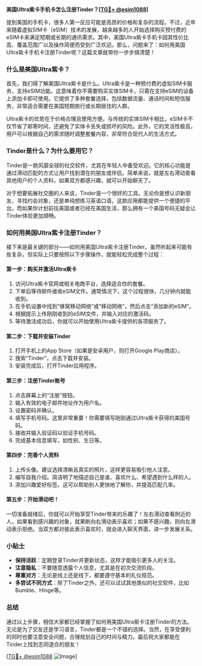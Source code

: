 **美国Ultra紫卡手机卡怎么注册Tinder？[[TG💪+ @esim1088](https://t.me/s/esim1088)]**

提到美国的手机卡，很多人第一反应可能是高昂的价格和复杂的流程。不过，近年来随着虚拟SIM卡（eSIM）技术的发展，越来越多的人开始选择购买预付费的eSIM卡来满足短期或长期的通讯需求。其中，美国Ultra紫卡手机卡因其性价比高、覆盖范围广以及操作简便而受到广泛欢迎。那么，问题来了：如何用美国Ultra紫卡手机卡注册Tinder呢？这篇文章就带你一步步搞清楚！

### 什么是美国Ultra紫卡？

首先，我们得了解美国Ultra紫卡是什么。Ultra紫卡是一种预付费的虚拟SIM卡服务，支持eSIM功能。这意味着你不需要购买实体SIM卡，只需在支持eSIM的设备上添加卡即可使用。它提供了多种套餐选择，包括数据流量、通话时间和短信服务，非常适合需要在美国短期旅行或长期居住的人群。

Ultra紫卡的优势在于价格合理且使用方便。与传统的实体SIM卡相比，eSIM卡不仅节省了邮寄时间，还避免了实体卡丢失或损坏的风险。此外，它的灵活性极高，用户可以根据自己的需求随时调整套餐内容，非常符合现代人的生活方式。

### Tinder是什么？为什么要用它？

Tinder是一款风靡全球的社交软件，尤其在年轻人中备受欢迎。它的核心功能是通过滑动匹配的方式让用户找到潜在的朋友或伴侣。简单来说，就是左右滑动查看其他用户的个人资料，如果双方都感兴趣，就可以开始聊天了。

对于想要拓展社交圈的人来说，Tinder是一个很好的工具。无论你是想认识新朋友、寻找约会对象，还是单纯想练习英语口语，这款应用都能提供一个便捷的平台。而如果你计划前往美国或者已经在美国生活，那么拥有一个美国号码无疑会让Tinder体验更加顺畅。

### 如何用美国Ultra紫卡注册Tinder？

接下来是最关键的部分——如何用美国Ultra紫卡注册Tinder。虽然听起来可能有些复杂，但实际上只要按照以下步骤操作，就能轻松完成整个过程：

#### 第一步：购买并激活Ultra紫卡

1. 访问Ultra紫卡官网或相关电商平台，选择适合你的套餐。
2. 下单后等待邮件接收eSIM文件。通常情况下，这个过程很快，几分钟内就能收到。
3. 在手机设置中找到“蜂窝移动网络”或“移动网络”，然后点击“添加新的eSIM”。
4. 根据提示上传刚刚收到的eSIM文件，并输入对应的激活码。
5. 等待激活成功后，你就可以开始使用Ultra紫卡提供的各项服务了。

#### 第二步：下载并安装Tinder

1. 打开手机上的App Store（如果是安卓用户，则打开Google Play商店）。
2. 搜索“Tinder”，点击下载并安装。
3. 安装完成后，打开Tinder应用程序。

#### 第三步：注册Tinder账号

1. 点击屏幕上的“注册”按钮。
2. 输入有效的电子邮件地址作为用户名。
3. 设置密码并确认。
4. 填写手机号码。这里非常重要！你需要填写刚刚通过Ultra紫卡获得的美国号码。
5. 接收并输入验证码以验证手机号码。
6. 完成基本信息填写，如性别、生日等。

#### 第四步：完善个人资料

1. 上传头像。建议选择清晰且真实的照片，这样更容易吸引他人注意。
2. 编写自我介绍。简洁明了地描述自己是谁、喜欢什么、希望遇到什么样的人。
3. 添加兴趣爱好标签。这可以帮助别人更快地了解你，并提高匹配几率。

#### 第五步：开始滑动吧！

一切准备就绪后，你就可以开始享受Tinder带来的乐趣了！左右滑动查看附近的人，如果看到感兴趣的对象，就果断向右滑动表示喜欢；如果不感兴趣，则向左滑动表示拒绝。当双方都对彼此表示喜欢时，就会进入聊天界面，进一步发展关系。

### 小贴士

- **保持活跃**：定期登录Tinder并更新状态，这样才能吸引更多人的关注。
- **注意隐私**：不要随意透露个人信息，尤其是在初次交流阶段。
- **尊重对方**：无论是线上还是线下，都要遵守基本的礼仪规范。
- **多尝试不同方式**：除了Tinder之外，还可以试试其他类似的社交软件，比如Bumble、Hinge等。

### 总结

通过以上步骤，相信大家都已经掌握了如何用美国Ultra紫卡注册Tinder的方法。无论是为了交友还是学习语言，Tinder都是一个不错的选择。当然，在享受便利的同时也要注意安全问题，合理规划自己的时间与精力。最后祝大家都能在Tinder上找到志同道合的朋友！

[[TG💪+ @esim1088](https://t.me/s/esim1088) ![Image](https://i.postimg.cc/4NQfJmqS/Snipaste-2025-05-13-00-14-12.png)]